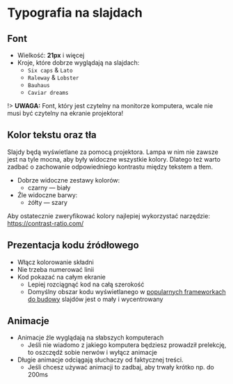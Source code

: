 # Typografia na slajdach

## Font

* Wielkość: **21px** i więcej
* Kroje, które dobrze wyglądają na slajdach:
    + `Six caps` & `Lato`
    + `Raleway` & `Lobster`
    + `Bauhaus`
    + `Caviar dreams`

!> **UWAGA:** Font, który jest czytelny na monitorze komputera, wcale nie musi być czytelny
na ekranie projektora!

## Kolor tekstu oraz tła

Slajdy będą wyświetlane za pomocą projektora. Lampa w nim nie zawsze jest
na tyle mocna, aby były widoczne wszystkie kolory. Dlatego też warto zadbać
o zachowanie odpowiedniego kontrastu między tekstem a tłem.

* Dobrze widoczne zestawy kolorów:
    + czarny — biały
* Źle widoczne barwy:
    + żółty — szary

Aby ostatecznie zweryfikować kolory najlepiej wykorzystać narzędzie:
<https://contrast-ratio.com/>

## Prezentacja kodu źródłowego

* Włącz kolorowanie składni
* Nie trzeba numerować linii
* Kod pokazać na całym ekranie
    + Lepiej rozciągnąć kod na całą szerokość
    + Domyślny obszar kodu wyświetlanego
        w [popularnych frameworkach do budowy](chapters/slides-frameworks.md)
        slajdów jest o mały i wycentrowany

## Animacje

* Animacje źle wyglądają na słabszych komputerach
    + Jeśli nie wiadomo z jakiego komputera będziesz prowadził prelekcję,
        to oszczędź sobie nerwów i wyłącz animacje
* Długie animacje odciągają słuchaczy od faktycznej treści.
    + Jeśli chcesz używać animacji to zadbaj, aby trwały krótko np. do 200ms

